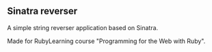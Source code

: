 Sinatra reverser
----------------

A simple string reverser application based on Sinatra.

Made for RubyLearning course "Programming for the Web with Ruby".
